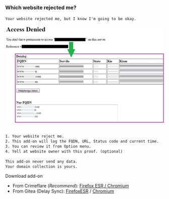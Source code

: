 ### Which website rejected me?

`Your website rejected me, but I know I'm going to be okay.`

![](../image/aonurjm.jpg)


```

1. Your website reject me.
2. This add-on will log the FQDN, URL, Status code and current time.
3. You can review it from Option menu.
4. Yell at website owner with this proof. (optional)
 
This add-on never send any data.
Your domain collection is yours.

```


Download add-on
- From Crimeflare (_Recommend_): [Firefox ESR / Chromium](https://sercxi.nnpaefp7pkadbxxkhz2agtbv2a4g5sgo2fbmv3i7czaua354334uqqad.onion/)
- From Gitea (Delay Sync): [FirefoxESR](https://codeberg.org/crimeflare/stop_cloudflare/raw/branch/master/addons/releases/urjm.xpi) / [Chromium](https://codeberg.org/crimeflare/stop_cloudflare/raw/branch/master/addons/releases/urjm.crx)
